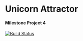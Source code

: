 # Unicorn Attractor
#### Milestone Project 4

[![Build Status](https://travis-ci.org/kososwede/MyProject4.svg?branch=master)](https://travis-ci.org/kososwede/MyProject4)